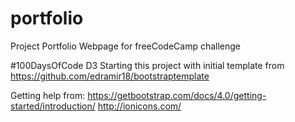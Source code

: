 # portfolio
Project Portfolio Webpage for freeCodeCamp challenge

#100DaysOfCode D3
Starting this project with initial template from https://github.com/edramir18/bootstraptemplate

Getting help from:
https://getbootstrap.com/docs/4.0/getting-started/introduction/
http://ionicons.com/
